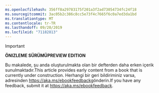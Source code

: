 ```yaml
---
ms.openlocfilehash: 356ff8a29783175f201a3f2ad73054734fc24f18
ms.sourcegitcommit: 3ac05b2c386c8cc5e73f4c7665f6c0a7ed3da1bd
ms.translationtype: MT
ms.contentlocale: tr-TR
ms.lasthandoff: 09/20/2019
ms.locfileid: "71182813"
---
```

> [!IMPORTANT]
> <span data-ttu-id="78fbb-101">**ÖNIZLEME SÜRÜMÜ**</span><span class="sxs-lookup"><span data-stu-id="78fbb-101">**PREVIEW EDITION**</span></span>
>
> <span data-ttu-id="78fbb-102">Bu makalede, şu anda oluşturulmakta olan bir defterden daha erken içerik sunulmaktadır.</span><span class="sxs-lookup"><span data-stu-id="78fbb-102">This article provides early content from a book that is currently under construction.</span></span> <span data-ttu-id="78fbb-103">Herhangi bir geri bildiriminiz varsa, adresinden <https://aka.ms/ebookfeedback>gönderin.</span><span class="sxs-lookup"><span data-stu-id="78fbb-103">If you have any feedback, submit it at <https://aka.ms/ebookfeedback>.</span></span>
